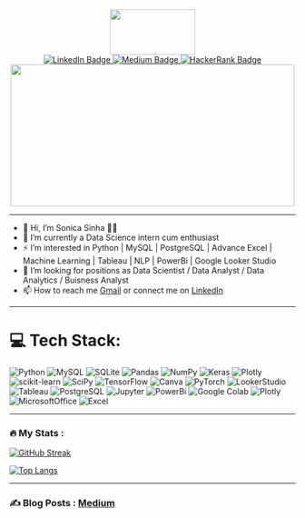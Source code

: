 
<div id="header" align="center">
  <img src="https://media.giphy.com/media/L1R1tvI9svkIWwpVYr/giphy.gif" width="150" height="80"/>
</div>

<div align="center" id="badges">
   <a href="https://www.linkedin.com/in/sonica-sinha/">
     <img src="https://img.shields.io/badge/LinkedIn-blue?style=for-the-badge&logo=linkedin&logoColor=white" alt="LinkedIn Badge"/>
   </a>
   <a href="https://medium.com/@sonica.wild3">
     <img src="https://img.shields.io/badge/Medium-black?style=for-the-badge&logo=medium&logoColor=white" alt="Medium Badge"/>
   </a>
   <a href="https://www.hackerrank.com/sonicasinha2012">
     <img src="https://img.shields.io/badge/HackerRank-Green?style=for-the-badge&logo=hackerrank&logoColor=white" alt="HackerRank Badge"/>
   </a>                                                                                           
 </div>

<div align="center">
  <img src="https://komarev.com/ghpvc/?username=Soni-Test&style=flat-square&color=blue" alt=""/>        
</div>                                                                                            


<div align="center">
  <img src="https://media.giphy.com/media/W2KZgZo97jtC313Hn9/giphy.gif" width="500" height="250"/>
</div>


---

- 👋 Hi, I’m Sonica Sinha :woman_technologist:
- 🌱 I’m currently a Data Science intern cum enthusiast 
- :zap: I’m interested in Python | MySQL | PostgreSQL | Advance Excel | Machine Learning | Tableau | NLP | PowerBi | Google Looker Studio
- 👀 I’m looking for positions as Data Scientist / Data Analyst / Data Analytics / Buisness Analyst
- 📫 How to reach me [Gmail](sonicasinha2012@gmail.com) or connect me on [LinkedIn](www.linkedin.com/in/sonica-sinha) </br>

--- 

# 💻 Tech Stack:
![Python](https://img.shields.io/badge/python-3670A0?style=flat&logo=python&logoColor=ffdd54) ![MySQL](https://img.shields.io/badge/mysql-%2300f.svg?style=flat&logo=mysql&logoColor=white) ![SQLite](https://img.shields.io/badge/sqlite-%2307405e.svg?style=flat&logo=sqlite&logoColor=white)  ![Pandas](https://img.shields.io/badge/pandas-%23150458.svg?style=flat&logo=pandas&logoColor=white) ![NumPy](https://img.shields.io/badge/numpy-%23013243.svg?style=flat&logo=numpy&logoColor=white) ![Keras](https://img.shields.io/badge/Keras-%23D00000.svg?style=flat&logo=Keras&logoColor=white) ![Plotly](https://img.shields.io/badge/Plotly-%233F4F75.svg?style=flat&logo=plotly&logoColor=white) ![scikit-learn](https://img.shields.io/badge/scikit--learn-%23F7931E.svg?style=flat&logo=scikit-learn&logoColor=white) ![SciPy](https://img.shields.io/badge/SciPy-%230C55A5.svg?style=flat&logo=scipy&logoColor=%white) ![TensorFlow](https://img.shields.io/badge/TensorFlow-%23FF6F00.svg?style=flat&logo=TensorFlow&logoColor=white) ![Canva](https://img.shields.io/badge/Canva-%2300C4CC.svg?style=flat&logo=Canva&logoColor=white) ![PyTorch](https://img.shields.io/badge/PyTorch-%23EE4C2C.svg?style=flat&logo=PyTorch&logoColor=white) ![LookerStudio](https://img.shields.io/badge/LookerStudio-%23EE4C2C.svg?style=flat&logo=LookerStudio&logoColor=white) ![Tableau](https://img.shields.io/badge/Tableau-E97627?style=for-the-badge&logo=Tableau&logoColor=white) ![PostgreSQL](https://img.shields.io/badge/PostgreSQL-316192?style=for-the-badge&logo=postgresql&logoColor=white) ![Jupyter](https://img.shields.io/badge/Jupyter-F37626.svg?&style=for-the-badge&logo=Jupyter&logoColor=white) ![PowerBi](https://img.shields.io/badge/PowerBI-F2C811?style=for-the-badge&logo=Power%20BI&logoColor=white) ![Google Colab](https://img.shields.io/badge/Colab-F9AB00?style=for-the-badge&logo=googlecolab&color=525252) ![Plotly](https://img.shields.io/badge/Plotly-239120?style=for-the-badge&logo=plotly&logoColor=white) ![MicrosoftOffice](https://img.shields.io/badge/Microsoft_Office-D83B01?style=for-the-badge&logo=microsoft-office&logoColor=white) ![Excel](https://img.shields.io/badge/Microsoft_Excel-217346?style=for-the-badge&logo=microsoft-excel&logoColor=white) 

---

### :fire: My Stats :
[![GitHub Streak](http://github-readme-streak-stats.herokuapp.com?user=Soni-Test&theme=highcontrast)](https://git.io/streak-stats)

[![Top Langs](https://github-readme-stats.vercel.app/api/top-langs/?username=Soni-Test&layout=compact&theme=vision-friendly-dark)](https://github.com/anuraghazra/github-readme-stats)

---

### :writing_hand: Blog Posts :  [Medium](https://medium.com/@sonica.wild3)






<!---
Soni-Test/Soni-Test is a ✨ special ✨ repository because its `README.md` (this file) appears on your GitHub profile.
You can click the Preview link to take a look at your changes.
--->
